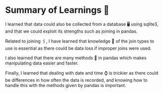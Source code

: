 <h1> Summary of Learnings 🧩 </h1>

I learned that data could also be collected from a database 🖥️ using sqlite3, and that we could exploit its strengths such as joining in pandas.

Related to joining 🖇️, I have learned that knowledge 🧠 of the join types to use is essential as there could be data loss if improper joins were used.

I also learned that there are many methods 📝 in pandas which makes manipulating data easier and faster.

Finally, I learned that dealing with date and time ⌚ is trickier as there could be differences in how often the data is recorded, and knowing how to handle
this with the methods given by pandas is important.

